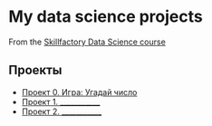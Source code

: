 # My data science projects
From the [Skillfactory Data Science course](https://skillfactory.ru/data-scientist)

## Проекты

* [Проект 0. Игра: Угадай число](https://github.com/kipyatilnik/sf_data_science/tree/main/Project0)
* [Проект 1. ___________](_______)
* [Проект 2. ___________](_______)
